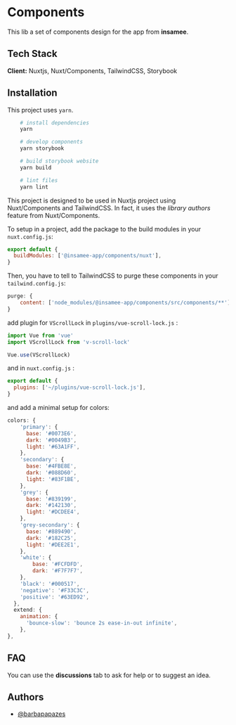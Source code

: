 # Components

This lib a set of components design for the app from **insamee**.

## Tech Stack

**Client:** Nuxtjs, Nuxt/Components, TailwindCSS, Storybook

## Installation

This project uses `yarn`.

```bash
    # install dependencies
    yarn

    # develop components
    yarn storybook

    # build storybook website
    yarn build

    # lint files
    yarn lint
```

This project is designed to be used in Nuxtjs project using Nuxt/Components and TailwindCSS. In fact, it uses the _library authors_ feature from Nuxt/Components.

To setup in a project, add the package to the build modules in your `nuxt.config.js`:

```js
export default {
  buildModules: ['@insamee-app/components/nuxt'],
}
```

Then, you have to tell to TailwindCSS to purge these components in your `tailwind.config.js`:

```js
purge: {
    content: ['node_modules/@insamee-app/components/src/components/**'],
}
```

add plugin for `VScrollLock` in `plugins/vue-scroll-lock.js` :

```js
import Vue from 'vue'
import VScrollLock from 'v-scroll-lock'

Vue.use(VScrollLock)
```

and in `nuxt.config.js` :

```js
export default {
  plugins: ['~/plugins/vue-scroll-lock.js'],
}
```

and add a minimal setup for colors:

```js
colors: {
    'primary': {
      base: '#0073E6',
      dark: '#0049B3',
      light: '#63A1FF',
    },
    'secondary': {
      base: '#4FBE8E',
      dark: '#088D60',
      light: '#83F1BE',
    },
    'grey': {
      base: '#839199',
      dark: '#142130',
      light: '#DCDEE4',
    },
    'grey-secondary': {
      base: '#889490',
      dark: '#182C25',
      light: '#DEE2E1',
    },
    'white': {
        base: '#FCFDFD',
        dark: '#F7F7F7',
    },
    'black': '#000517',
    'negative': '#F33C3C',
    'positive': '#63ED92',
  },
  extend: {
    animation: {
      'bounce-slow': 'bounce 2s ease-in-out infinite',
    },
},
```

## FAQ

You can use the **discussions** tab to ask for help or to suggest an idea.

## Authors

- [@barbapapazes](https://www.github.com/barbapapazes)

